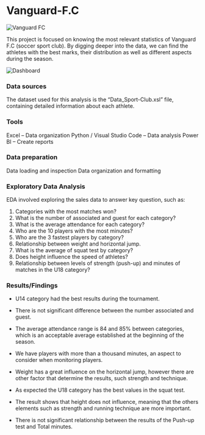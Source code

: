 # Vanguard-F.C

![Vanguard FC](https://github.com/user-attachments/assets/520756cf-1462-4096-bae1-7c81a1bf907d)

This project is focused on knowing the most relevant statistics of Vanguard F.C (soccer sport club). By digging deeper into the data, we can find the athletes with the best marks, their distribution as well as different aspects during the season.



![Dashboard](https://github.com/user-attachments/assets/0fd28bbd-2e5b-46d3-b689-9974602cc017)



### Data sources

The dataset used for this analysis is the “Data_Sport-Club.xsl” file, containing detailed information about each athlete.

### Tools

Excel – Data organization 
Python / Visual Studio Code – Data analysis
Power BI – Create reports

### Data preparation

Data loading and inspection
Data organization and formatting

### Exploratory Data Analysis

EDA involved exploring the sales data to answer key question, such as:

1.	Categories with the most matches won?
2.	What is the number of associated and guest for each category?
3.	What is the average attendance for each category?
4.	Who are the 10 players with the most minutes?
5.	Who are the 3 fastest players by category?
6.	Relationship between weight and horizontal jump.
7.	What is the average of squat test by category?
8.	Does height influence the speed of athletes?
9.	Relationship between levels of strength (push-up) and minutes of matches in the U18 category?

### Results/Findings

-	U14 category had the best results during the tournament.

-	There is not significant difference between the number associated and guest.

-	The average attendance range is 84 and 85% between categories, which is an acceptable average established at the beginning of the season.

-	We have players with more than a thousand minutes, an aspect to consider when monitoring players.

-	 Weight has a great influence on the horizontal jump, however there are other factor that determine the results, such strength and technique.

-	As expected the U18 category has the best values in the squat test.

-	The result shows that height does not influence, meaning that the others elements such as strength and running technique are more important.

-	There is not significant relationship between the results of the Push-up test and Total minutes.
